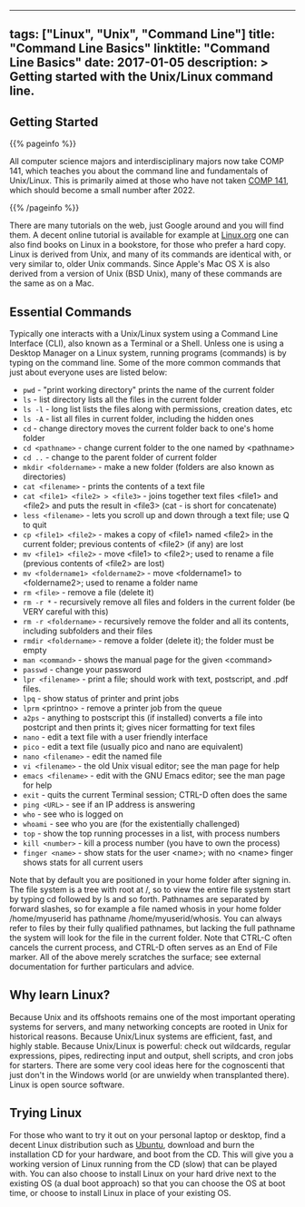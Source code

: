 ______________________________________________________________________

## tags: ["Linux", "Unix", "Command Line"] title: "Command Line Basics" linktitle: "Command Line Basics" date: 2017-01-05 description: > Getting started with the Unix/Linux command line.

## Getting Started

{{% pageinfo %}}

All computer science majors and interdisciplinary majors now take COMP 141,
which teaches you about the command line and fundamentals of Unix/Linux. This is
primarily aimed at those who have not taken
[COMP 141](https://academics.cs.luc.edu/courses/comp141.html), which should
become a small number after 2022.

{{% /pageinfo %}}

There are many tutorials on the web, just Google around and you will find them.
A decent online tutorial is available for example at
[Linux.org](http://www.linux.org/lessons/beginner/toc.html) one can also find
books on Linux in a bookstore, for those who prefer a hard copy. Linux is
derived from Unix, and many of its commands are identical with, or very similar
to, older Unix commands. Since Apple's Mac OS X is also derived from a version
of Unix (BSD Unix), many of these commands are the same as on a Mac.

## Essential Commands

Typically one interacts with a Unix/Linux system using a Command Line Interface
(CLI), also known as a Terminal or a Shell. Unless one is using a Desktop
Manager on a Linux system, running programs (commands) is by typing on the
command line. Some of the more common commands that just about everyone uses are
listed below:

- `pwd` - "print working directory" prints the name of the current folder
- `ls` - list directory lists all the files in the current folder
- `ls -l` - long list lists the files along with permissions, creation dates,
  etc
- `ls -A` - list all files in current folder, including the hidden ones
- `cd` - change directory moves the current folder back to one's home folder
- `cd <pathname>` - change current folder to the one named by \<pathname>
- `cd ..` - change to the parent folder of current folder
- `mkdir <foldername>` - make a new folder (folders are also known as
  directories)
- `cat <filename>` - prints the contents of a text file
- `cat <file1> <file2> > <file3>` - joins together text files \<file1> and
  \<file2> and puts the result in \<file3> (cat - is short for concatenate)
- `less <filename>` - lets you scroll up and down through a text file; use Q to
  quit
- `cp <file1> <file2>` - makes a copy of \<file1> named \<file2> in the current
  folder; previous contents of \<file2> (if any) are lost
- `mv <file1> <file2>` - move \<file1> to \<file2>; used to rename a file
  (previous contents of \<file2> are lost)
- `mv <foldername1> <foldername2>` - move \<foldername1> to \<foldername2>; used
  to rename a folder name
- `rm <file>` - remove a file (delete it)
- `rm -r *` - recursively remove all files and folders in the current folder (be
  VERY careful with this)
- `rm -r <foldername>` - recursively remove the folder and all its contents,
  including subfolders and their files
- `rmdir <foldername>` - remove a folder (delete it); the folder must be empty
- `man <command>` - shows the manual page for the given \<command>
- `passwd` - change your password
- `lpr <filename>` - print a file; should work with text, postscript, and .pdf
  files.
- `lpq` - show status of printer and print jobs
- `lprm` \<printno> - remove a printer job from the queue
- `a2ps` - anything to postscript this (if installed) converts a file into
  postcript and then prints it; gives nicer formatting for text files
- `nano` - edit a text file with a user friendly interface
- `pico` - edit a text file (usually pico and nano are equivalent)
- `nano <filename>` - edit the named file
- `vi <filename>` - the old Unix visual editor; see the man page for help
- `emacs <filename>` - edit with the GNU Emacs editor; see the man page for help
- `exit` - quits the current Terminal session; CTRL-D often does the same
- `ping <URL>` - see if an IP address is answering
- `who` - see who is logged on
- `whoami` - see who you are (for the existentially challenged)
- `top` - show the top running processes in a list, with process numbers
- `kill <number>` - kill a process number (you have to own the process)
- `finger <name>` - show stats for the user \<name>; with no \<name> finger
  shows stats for all current users

Note that by default you are positioned in your home folder after signing in.
The file system is a tree with root at /, so to view the entire file system
start by typing cd followed by ls and so forth. Pathnames are separated by
forward slashes, so for example a file named whosis in your home folder
/home/myuserid has pathname /home/myuserid/whosis. You can always refer to files
by their fully qualified pathnames, but lacking the full pathname the system
will look for the file in the current folder. Note that CTRL-C often cancels the
current process, and CTRL-D often serves as an End of File marker. All of the
above merely scratches the surface; see external documentation for further
particulars and advice.

## Why learn Linux?

Because Unix and its offshoots remains one of the most important operating
systems for servers, and many networking concepts are rooted in Unix for
historical reasons. Because Unix/Linux systems are efficient, fast, and highly
stable. Because Unix/Linux is powerful: check out wildcards, regular
expressions, pipes, redirecting input and output, shell scripts, and cron jobs
for starters. There are some very cool ideas here for the cognoscenti that just
don't in the Windows world (or are unwieldy when transplanted there). Linux is
open source software.

## Trying Linux

For those who want to try it out on your personal laptop or desktop, find a
decent Linux distribution such as [Ubuntu](http://www.ubuntu.com/), download and
burn the installation CD for your hardware, and boot from the CD. This will give
you a working version of Linux running from the CD (slow) that can be played
with. You can also choose to install Linux on your hard drive next to the
existing OS (a dual boot approach) so that you can choose the OS at boot time,
or choose to install Linux in place of your existing OS.

